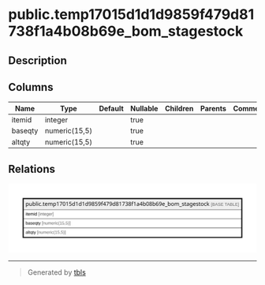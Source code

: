 # public.temp17015d1d1d9859f479d81738f1a4b08b69e_bom_stagestock

## Description

## Columns

| Name | Type | Default | Nullable | Children | Parents | Comment |
| ---- | ---- | ------- | -------- | -------- | ------- | ------- |
| itemid | integer |  | true |  |  |  |
| baseqty | numeric(15,5) |  | true |  |  |  |
| altqty | numeric(15,5) |  | true |  |  |  |

## Relations

![er](public.temp17015d1d1d9859f479d81738f1a4b08b69e_bom_stagestock.svg)

---

> Generated by [tbls](https://github.com/k1LoW/tbls)
